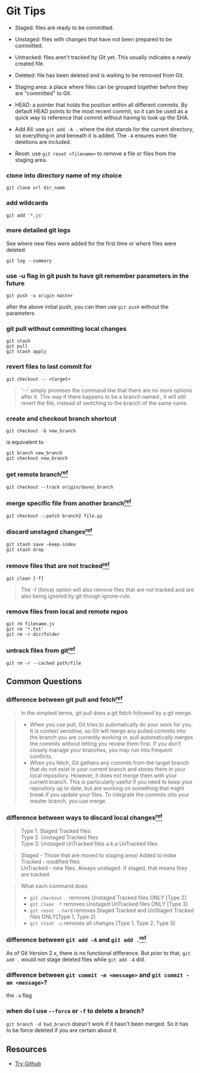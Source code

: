 Git Tips
======
- Staged: files are ready to be committed.
- Unstaged: files with changes that have not been prepared to be committed.
- Untracked: files aren't tracked by Git yet. This usually indicates a newly created file.
- Deleted: file has been deleted and is waiting to be removed from Git.

- Staging area: a place where files can be grouped together before they are "committed" to Git.
- HEAD: a pointer that holds the position within all different commits. By default HEAD points to the most recent commit, so it can be used as a quick way to reference that commit without having to look up the SHA.
- Add All: use `git add -A .` where the dot stands for the current directory, so everything in and beneath it is added. The `-A` ensures even file deletions are included.
- Reset: use `git reset <filename>` to remove a file or files from the staging area.

### clone into directory name of my choice
```
git clone url dir_name
```

### add wildcards
```
git add '*.js'
```

### more detailed git logs
See where new files were added for the first time or where files were deleted.
```
git log --summary
```

### use -u flag in git push to have git remember parameters in the future
```
git push -u origin master
```
after the above initial push, you can then use `git push` without the parameters

### git pull without commiting local changes
```
git stash
git pull
git stash apply
```

### revert files to last commit for <target>
```
git checkout -- <target>
```
> '--' simply promises the command line that there are no more options after it. This way if there happens to be a branch named <target>, it will still revert the file, instead of switching to the branch of the same name.

### create and checkout branch shortcut
```
git checkout -b new_branch
```
is equivalent to
```
git branch new_branch
git checkout new_branch
```

### get remote branch[<sup>ref</sup>](http://stackoverflow.com/questions/9537392/git-fetch-remote-branch)
```
git checkout --track origin/daves_branch
```

### merge specific file from another branch[<sup>ref</sup>](http://stackoverflow.com/questions/18115411/how-to-merge-specific-files-from-git-branches)
```
git checkout --patch branch2 file.py
```

### discard unstaged changes[<sup>ref</sup>](http://stackoverflow.com/questions/52704/how-do-i-discard-unstaged-changes-in-git)
```
git stash save —keep-index
git stash drop
```

### remove files that are not tracked[<sup>ref</sup>](http://stackoverflow.com/questions/22620393/various-ways-to-remove-local-git-changes)
```
git clean [-f]
```
> The -f (force) option will also remove files that are not tracked and are also being ignored by git though ignore-rule.

### remove files from local and remote repos
```
git rm filename.js
git rm '*.txt'
git rm -r dir/folder
```

### untrack files from git[<sup>ref</sup>](http://stackoverflow.com/questions/6919121/why-are-there-2-ways-to-unstage-a-file-in-git)
```
git rm -r --cached path/file
```

## Common Questions
### difference between git pull and fetch[<sup>ref</sup>](http://stackoverflow.com/questions/292357/difference-between-git-pull-and-git-fetch)
> In the simplest terms, git pull does a git fetch followed by a git merge.

> - When you use pull, Git tries to automatically do your work for you. It is context sensitive, so Git will merge any pulled commits into the branch you are currently working in.  pull automatically merges the commits without letting you review them first. If you don’t closely manage your branches, you may run into frequent conflicts.
> - When you fetch, Git gathers any commits from the target branch that do not exist in your current branch and stores them in your local repository. However, it does not merge them with your current branch. This is particularly useful if you need to keep your repository up to date, but are working on something that might break if you update your files. To integrate the commits into your master branch, you use merge.

### difference between ways to discard local changes[<sup>ref</sup>](http://stackoverflow.com/questions/22620393/various-ways-to-remove-local-git-changes)
> Type 1. Staged Tracked files  
> Type 2. Unstaged Tracked files  
> Type 3. Unstaged UnTracked files a.k.a UnTracked files  

> Staged - Those that are moved to staging area/ Added to index  
> Tracked - modified files  
> UnTracked - new files. Always unstaged. If staged, that means they are tracked. 

> What each command does:  
> - `git checkout .` removes Unstaged Tracked files ONLY [Type 2]
> - `git clean -f` removes Unstaged UnTracked files ONLY [Type 3]
> - `git reset --hard` removes Staged Tracked and UnStaged Tracked files ONLY[Type 1, Type 2]
> - `git stash -u` removes all changes [Type 1, Type 2, Type 3]

### difference between `git add -A` and `git add .`[<sup>ref</sup>](http://stackoverflow.com/questions/572549/difference-between-git-add-a-and-git-add)
As of Git Version 2.x, there is no functional difference. But prior to that, `git add .` would not stage deleted files while `git add -A` did.

### difference between `git commit -m <message>` and `git commit -am <message>`?
the `-a` flag 

### when do I use `--force` or `-f` to delete a branch?
`git branch -d bad_branch` doesn't work if it hasn't been merged. So it has to be force deleted if you are certain about it.

## Resources
- [Try Github](https://try.github.io)